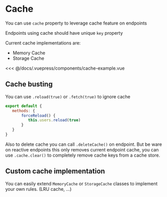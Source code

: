 # Cache
You can use `cache` property to leverage cache feature on endpoints

Endpoints using cache should have unique `key` property

Current cache implementations are:
- Memory Cache
- Storage Cache

<<< @/docs/.vuepress/components/cache-example.vue

<cache-example />

## Cache busting
You can use `.reload(true)` or `.fetch(true)` to ignore cache

```javascript
export default {
   methods: {
       forceReload() {
          this.users.reload(true)
       }
   }
}
```

Also to delete cache you can call `.deleteCache()` on endpoint. But be ware on reactive endpoints
this only removes current endpoint cache, you can use `.cache.clear()` to completely remove cache keys
from a cache store.

## Custom cache implementation
You can easily extend `MemoryCache` or `StorageCache` classes to implement your own rules.
(LRU cache, ...)
